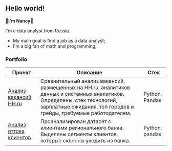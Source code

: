 ## Hello world! 
:cherry_blossom:**I'm Nancy**:cherry_blossom:

I'm a data analyst from Russia.

- My main goal is find a job as a data analyst;
- I'm a big fan of math and programming;


### Portfolio
| Проект | Описание| Стек |
|----------|----------|----------|
|[Анализ вакансий HH.ru](https://github.com/Lukutok/Job_analysis_hh)| Сравнительный анализ вакансий, размещенных на HH.ru, аналитиков данных и системных аналитиков. Определены: стек технологий, зарплатные ожидания, топ городов и грейды, требуемые работодателем.| Python, Pandas|
|[Анализ оттока клиентов](https://github.com/Lukutok/Customer_churn_analysis)| Проанализирован датасет с клиентами регионального банка. Выделены сегменты клиентов, которые склонны уходить из банка.| Python, pandas|
